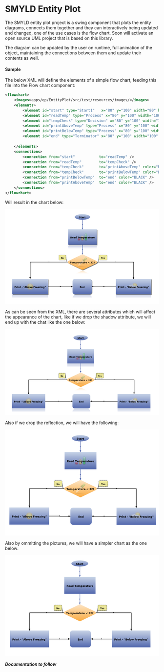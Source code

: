 # SMYLD Entity Plot
The SMYLD entity plot project is a swing component that plots the entity diagrams, connects them together and they can interactively being updated and changed, one of the use cases is the flow chart. Soon will activate an open source UML project that is based on this library. 

The diagram can be updated by the user on runtime, full animation of the object, maintaining the connections between them and update their contents as well.

#### Sample
The below XML will define the elements of a simple flow chart, feeding this file into the Flow chart component:


```xml
<flowchart>
    <images>apps/ep/EntityPlot/src/test/resources/images/</images>
    <elements>
        <element id="start" type="Start1"   x="80" y="100" width="80" height="20" connTo="false" connFrom="true">Start</element>
        <element id="readTemp" type="Process" x="80" y="100" width="100" height="80" connTo="true" connFrom="true" reflect="true" shadow="true" bgImage="chart_48.png">Read Temperature</element>
        <element id="tempCheck" type="Decision" x="80" y="100" width="100" height="80" connTo="true" connFrom="true" reflect="true" shadow="true" bgImage="check_48.png">Temperature &lt; 32?</element>
        <element id="printAboveTemp" type="Process" x="80" y="100" width="100" height="80" connTo="true" connFrom="true" reflect="true" shadow="true" bgImage="sun_48.png">Print - "Above Freezing"</element>
        <element id="printBelowTemp" type="Process" x="80" y="100" width="100" height="80" connTo="true" connFrom="true" reflect="true" shadow="true" bgImage="cold_48.png">Print - "Below Freezing"</element>
        <element id="end" type="Terminator" x="80" y="100" width="100" height="80" connTo="true" connFrom="true" reflect="true" shadow="true">End</element>

    </elements>
    <connections>
        <connection from="start"           to="readTemp" />
        <connection from="readTemp"        to="tempCheck" />
        <connection from="tempCheck"       to="printAboveTemp" color="BLACK">No</connection>
        <connection from="tempCheck"       to="printBelowTemp" color="BLACK">Yes</connection>
        <connection from="printBelowTemp"  to="end" color="BLACK" />
        <connection from="printAboveTemp"  to="end" color="BLACK" />
    </connections>
</flowchart>

```

Will result in the chart below:

![Flow Chart Diagram Sample](../../docs/images/flowChart_sample_1.png)


As can be seen from the XML, there are several attributes which will affect the appearance of the chart, like if we drop the shadow attribute, we will end up with the chat like the one below:

![Flow Chart Diagram Sample](../../docs/images/flowChart_sample_1_noShadow.png)

Also if we drop the reflection, we will have the following:

![Flow Chart Diagram Sample](../../docs/images/flowChart_sample_1_noShadowNoReflect.png)

Also by ommitting the pictures, we will have a simpler chart as the one below:


![Flow Chart Diagram Sample](../../docs/images/flowChart_sample_1_empty.png)






_**Documentation to follow**_

